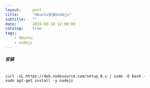 ```yaml
---
layout:     post
title:      "Ubuntu安装nodejs"
subtitle:   ""
date:       2018-08-10 12:00:00
catalog:    true
tags:
    - Ubuntu
    - nodejs
---
```


##### 安装

``` ssh

curl -sL https://deb.nodesource.com/setup_8.x | sudo -E bash -
sudo apt-get install -y nodejs
```
